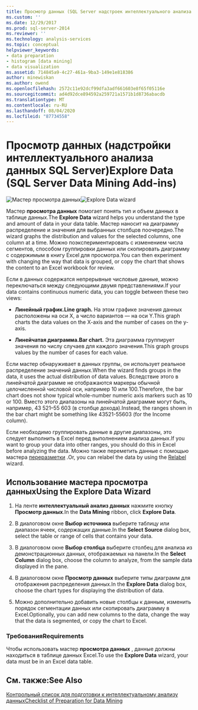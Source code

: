 ```yaml
---
title: Просмотр данных (SQL Server надстроек интеллектуального анализа данных) | Документация Майкрософт
ms.custom: ''
ms.date: 12/29/2017
ms.prod: sql-server-2014
ms.reviewer: ''
ms.technology: analysis-services
ms.topic: conceptual
helpviewer_keywords:
- data preparation
- histogram [data mining]
- data visualization
ms.assetid: 714845a9-4c27-461a-9ba3-149e1e818386
author: minewiskan
ms.author: owend
ms.openlocfilehash: 2572c11e92dcf99dfa3adf661603e8f65f05116e
ms.sourcegitcommit: ad4d92dce894592a259721a1571b1d8736abacdb
ms.translationtype: MT
ms.contentlocale: ru-RU
ms.lasthandoff: 08/04/2020
ms.locfileid: "87734558"
---
```

# <a name="explore-data-sql-server-data-mining-add-ins"></a><span data-ttu-id="124ab-102">Просмотр данных (надстройки интеллектуального анализа данных SQL Server)</span><span class="sxs-lookup"><span data-stu-id="124ab-102">Explore Data (SQL Server Data Mining Add-ins)</span></span>
  <span data-ttu-id="124ab-103">![Мастер просмотра данных](media/dmc-explore.gif "Мастер просмотра данных")</span><span class="sxs-lookup"><span data-stu-id="124ab-103">![Explore Data wizard](media/dmc-explore.gif "Explore Data wizard")</span></span>  
  
 <span data-ttu-id="124ab-104">Мастер **просмотра данных** помогает понять тип и объем данных в таблице данных.</span><span class="sxs-lookup"><span data-stu-id="124ab-104">The **Explore Data** wizard helps you understand the type and amount of data in your data table.</span></span> <span data-ttu-id="124ab-105">Мастер наносит на диаграмму распределение и значения для выбранных столбцов поочередно.</span><span class="sxs-lookup"><span data-stu-id="124ab-105">The wizard graphs the distribution and values for the selected columns, one column at a time.</span></span> <span data-ttu-id="124ab-106">Можно поэкспериментировать с изменением числа сегментов, способом группировки данных или скопировать диаграмму с содержимым в книгу Excel для просмотра.</span><span class="sxs-lookup"><span data-stu-id="124ab-106">You can then experiment with changing the way that data is grouped, or copy the chart that shows the content to an Excel workbook for review.</span></span>  
  
 <span data-ttu-id="124ab-107">Если в данных содержатся непрерывные числовые данные, можно переключаться между следующими двумя представлениями.</span><span class="sxs-lookup"><span data-stu-id="124ab-107">If your data contains continuous numeric data, you can toggle between these two views:</span></span>  
  
-   <span data-ttu-id="124ab-108">**Линейный график.**</span><span class="sxs-lookup"><span data-stu-id="124ab-108">**Line graph.**</span></span> <span data-ttu-id="124ab-109">На этом графике значения данных расположены на оси X, а число вариантов — на оси Y.</span><span class="sxs-lookup"><span data-stu-id="124ab-109">This graph charts the data values on the X-axis and the number of cases on the y-axis.</span></span>  
  
-   <span data-ttu-id="124ab-110">**Линейчатая диаграмма.**</span><span class="sxs-lookup"><span data-stu-id="124ab-110">**Bar chart.**</span></span> <span data-ttu-id="124ab-111">Эта диаграмма группирует значения по числу случаев для каждого значения.</span><span class="sxs-lookup"><span data-stu-id="124ab-111">This graph groups values by the number of cases for each value.</span></span>  
  
 <span data-ttu-id="124ab-112">Если мастер обнаруживает в данных группы, он использует реальное распределение значений данных.</span><span class="sxs-lookup"><span data-stu-id="124ab-112">When the wizard finds groups in the data, it uses the actual distribution of data values.</span></span> <span data-ttu-id="124ab-113">Вследствие этого в линейчатой диаграмме не отображаются маркеры обычной целочисленной числовой оси, например 10 или 100.</span><span class="sxs-lookup"><span data-stu-id="124ab-113">Therefore, the bar chart does not show typical whole-number numeric axis markers such as 10 or 100.</span></span> <span data-ttu-id="124ab-114">Вместо этого диапазоны на линейчатой диаграмме могут быть, например, 43 521–55 603 (в столбце дохода).</span><span class="sxs-lookup"><span data-stu-id="124ab-114">Instead, the ranges shown in the bar chart might be something like 43521-55603 (for the Income column).</span></span>  
  
 <span data-ttu-id="124ab-115">Если необходимо группировать данные в другие диапазоны, это следует выполнить в Excel перед выполнением анализа данных.</span><span class="sxs-lookup"><span data-stu-id="124ab-115">If you want to group your data into other ranges, you should do this in Excel before analyzing the data.</span></span> <span data-ttu-id="124ab-116">Можно также переметить данные с помощью мастера [переразметки](relabel-sql-server-data-mining-add-ins.md) .</span><span class="sxs-lookup"><span data-stu-id="124ab-116">Or, you can relabel the data by using the [Relabel](relabel-sql-server-data-mining-add-ins.md) wizard.</span></span>  
  
## <a name="using-the-explore-data-wizard"></a><span data-ttu-id="124ab-117">Использование мастера просмотра данных</span><span class="sxs-lookup"><span data-stu-id="124ab-117">Using the Explore Data Wizard</span></span>  
  
1.  <span data-ttu-id="124ab-118">На ленте **интеллектуальный анализ данных** нажмите кнопку **Просмотр данных**.</span><span class="sxs-lookup"><span data-stu-id="124ab-118">In the **Data Mining** ribbon, click **Explore Data**.</span></span>  
  
2.  <span data-ttu-id="124ab-119">В диалоговом окне **Выбор источника** выберите таблицу или диапазон ячеек, содержащих данные.</span><span class="sxs-lookup"><span data-stu-id="124ab-119">In the **Select Source** dialog box, select the table or range of cells that contains your data.</span></span>  
  
3.  <span data-ttu-id="124ab-120">В диалоговом окне **Выбор столбца** выберите столбец для анализа из демонстрационных данных, отображаемых на панели.</span><span class="sxs-lookup"><span data-stu-id="124ab-120">In the **Select Column** dialog box, choose the column to analyze, from the sample data displayed in the pane.</span></span>  
  
4.  <span data-ttu-id="124ab-121">В диалоговом окне **Просмотр данных** выберите типы диаграмм для отображения распределения данных.</span><span class="sxs-lookup"><span data-stu-id="124ab-121">In the **Explore Data** dialog box, choose the chart types for displaying the distribution of data.</span></span>  
  
5.  <span data-ttu-id="124ab-122">Можно дополнительно добавить новые столбцы к данным, изменить порядок сегментации данных или скопировать диаграмму в Excel.</span><span class="sxs-lookup"><span data-stu-id="124ab-122">Optionally, you can add new columns to the data, change the way that the data is segmented, or copy the chart to Excel.</span></span>  
  
### <a name="requirements"></a><span data-ttu-id="124ab-123">Требования</span><span class="sxs-lookup"><span data-stu-id="124ab-123">Requirements</span></span>  
 <span data-ttu-id="124ab-124">Чтобы использовать мастер **просмотра данных** , данные должны находиться в таблице данных Excel.</span><span class="sxs-lookup"><span data-stu-id="124ab-124">To use the **Explore Data** wizard, your data must be in an Excel data table.</span></span>   
  
## <a name="see-also"></a><span data-ttu-id="124ab-125">См. также:</span><span class="sxs-lookup"><span data-stu-id="124ab-125">See Also</span></span>  
 [<span data-ttu-id="124ab-126">Контрольный список для подготовки к интеллектуальному анализу данных</span><span class="sxs-lookup"><span data-stu-id="124ab-126">Checklist of Preparation for Data Mining</span></span>](checklist-of-preparation-for-data-mining.md)  
  
  
